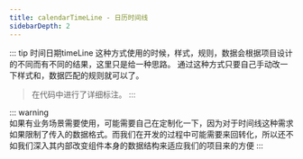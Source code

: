```yaml
---
title: calendarTimeLine - 日历时间线
sidebarDepth: 2
---
```





<ClientOnly><calendarTimeLine-demo /></ClientOnly>

::: tip  时间日期timeLine
这种方式使用的时候，样式，规则，数据会根据项目设计的不同而有不同的结果，这里只是给一种思路。
通过这种方式只要自己手动改一下样式和，数据匹配的规则就可以了。
> 在代码中进行了详细标注。
:::

::: warning  
如果有业务场景需要使用，可能需要自己在定制化一下，因为对于时间线这种需求如果限制了传入的数据格式。而我们在开发的过程中可能需要来回转化，所以还不如我们深入其内部改变组件本身的数据结构来适应我们的项目来的方便
:::


